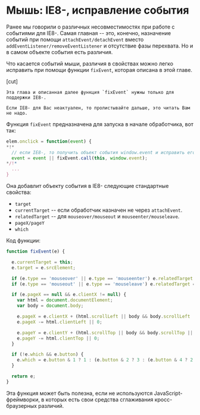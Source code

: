 # Мышь: IE8-, исправление события

Ранее мы говорили о различных несовместимостях при работе с событиями для IE8-. Самая главная -- это, конечно, назначение событий при помощи `attachEvent/detachEvent` вместо `addEventListener/removeEventListener` и отсутствие фазы перехвата. Но и в самом объекте события есть различия.

Что касается событий мыши, различия в свойствах можно легко исправить при помощи функции `fixEvent`, которая описана в этой главе.

[cut]

```warn header="Только IE8-"
Эта глава и описанная далее функция `fixEvent` нужны только для поддержки IE8-.

Если IE8- для Вас неактуален, то пролистывайте дальше, это читать Вам не надо.
```

Функция `fixEvent` предназначена для запуска в начале обработчика, вот так:

```js
elem.onclick = function(event) {
*!*
  // если IE8-, то получить объект события window.event и исправить его
  event = event || fixEvent.call(this, window.event);
*/!*
  ...
}
```

Она добавлит объекту события в IE8- следующие стандартные свойства:

- `target`
- `currentTarget` -- если обработчик назначен не через `attachEvent`.
- `relatedTarget` -- для `mouseover/mouseout` и `mouseenter/mouseleave`.
- `pageX/pageY`
- `which`

Код функции:

```js
function fixEvent(e) {

  e.currentTarget = this;
  e.target = e.srcElement;

  if (e.type == 'mouseover' || e.type == 'mouseenter') e.relatedTarget = e.fromElement;
  if (e.type == 'mouseout' || e.type == 'mouseleave') e.relatedTarget = e.toElement;

  if (e.pageX == null && e.clientX != null) {
    var html = document.documentElement;
    var body = document.body;

    e.pageX = e.clientX + (html.scrollLeft || body && body.scrollLeft || 0);
    e.pageX -= html.clientLeft || 0;

    e.pageY = e.clientY + (html.scrollTop || body && body.scrollTop || 0);
    e.pageY -= html.clientTop || 0;
  }

  if (!e.which && e.button) {
    e.which = e.button & 1 ? 1 : (e.button & 2 ? 3 : (e.button & 4 ? 2 : 0));
  }

  return e;
}
```

Эта функция может быть полезна, если не используются JavaScript-фреймворки, в которых есть свои средства сглаживания кросс-браузерных различий.

